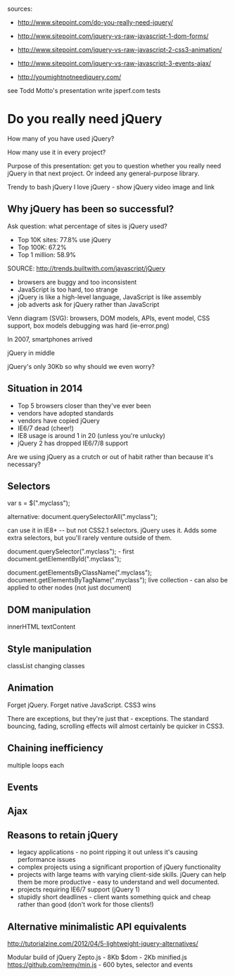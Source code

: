 sources:
* http://www.sitepoint.com/do-you-really-need-jquery/
* http://www.sitepoint.com/jquery-vs-raw-javascript-1-dom-forms/
* http://www.sitepoint.com/jquery-vs-raw-javascript-2-css3-animation/
* http://www.sitepoint.com/jquery-vs-raw-javascript-3-events-ajax/

* http://youmightnotneedjquery.com/

see Todd Motto's presentation
write jsperf.com tests

Do you really need jQuery
=========================

How many of you have used jQuery?

How many use it in every project?

Purpose of this presentation: get you to question whether you really need jQuery in that next project. Or indeed any general-purpose library.

Trendy to bash jQuery
I love jQuery - show jQuery video image and link


Why jQuery has been so successful?
----------------------------------

Ask question: what percentage of sites is jQuery used?

* Top 10K sites: 77.8% use jQuery
* Top 100K: 67.2%
* Top 1 million: 58.9%

SOURCE: http://trends.builtwith.com/javascript/jQuery

* browsers are buggy and too inconsistent
* JavaScript is too hard, too strange
* jQuery is like a high-level language, JavaScript is like assembly
* job adverts ask for jQuery rather than JavaScript

Venn diagram (SVG):
browsers, DOM models, APIs, event model, CSS support, box models
debugging was hard (ie-error.png)

In 2007, smartphones arrived

jQuery in middle

jQuery's only 30Kb so why should we even worry?

Situation in 2014
-----------------

* Top 5 browsers closer than they've ever been
* vendors have adopted standards
* vendors have copied jQuery
* IE6/7 dead (cheer!)
* IE8 usage is around 1 in 20 (unless you're unlucky)
* jQuery 2 has dropped IE6/7/8 support

Are we using jQuery as a crutch or out of habit rather than because it's necessary?


Selectors
---------

var s = $(".myclass");

alternative:
document.querySelectorAll(".myclass");

can use it in IE8+ -- but not CSS2.1 selectors. jQuery uses it. Adds some extra selectors, but you'll rarely venture outside of them.

document.querySelector(".myclass"); - first
document.getElementById(".myclass");

document.getElementsByClassName(".myclass");
document.getElementsByTagName(".myclass");
live collection - can also be applied to other nodes (not just document)


DOM manipulation
----------------
innerHTML
textContent

Style manipulation
------------------
classList
changing classes


Animation
---------
Forget jQuery. Forget native JavaScript. CSS3 wins

There are exceptions, but they're just that - exceptions. The standard bouncing, fading, scrolling effects will almost certainly be quicker in CSS3.


Chaining inefficiency
---------------------
multiple loops
each


Events
------

Ajax
----





Reasons to retain jQuery
------------------------
* legacy applications - no point ripping it out unless it's causing performance issues
* complex projects using a significant proportion of jQuery functionality
* projects with large teams with varying client-side skills. jQuery can help them be more productive - easy to understand and well documented.
* projects requiring IE6/7 support (jQuery 1)
* stupidly short deadlines - client wants something quick and cheap rather than good (don't work for those clients!)



Alternative minimalistic API equivalents
----------------------------------------

http://tutorialzine.com/2012/04/5-lightweight-jquery-alternatives/

Modular build of jQuery
Zepto.js - 8Kb
$dom - 2Kb
minified.js
https://github.com/remy/min.js - 600 bytes, selector and events
